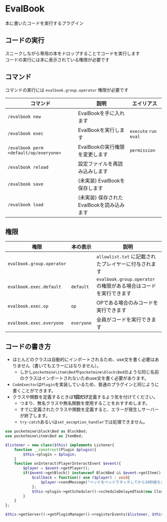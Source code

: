 # EvalBook
本に書いたコードを実行するプラグイン

## コードの実行
スニークしながら専用の本をドロップすることでコードを実行します  
コードの実行には本に表示されている権限が必要です

## コマンド
コマンドの実行には `evalbook.group.operator` 権限が必要です

| コマンド | 説明 | エイリアス |
| --- | --- | --- |
| `/evalbook new` | EvalBookを手に入れます |  |
| `/evalbook exec` | EvalBookを実行します | `execute` `run` `eval` |
| `/evalbook perm <default/op/everyone>` | EvalBookの実行権限を変更します | `permission` |
| `/evalbook reload` | 設定ファイルを再読み込みします |  |
| `/evalbook save` | (未実装) EvalBookを保存します |  |
| `/evalbook load` | (未実装) 保存されたEvalBookを読み込みます |  |

## 権限
| 権限 | 本の表示 | 説明 |
| --- | --- | --- |
| `evalbook.group.operator` |  | `allowlist.txt` に記載されたプレイヤーに付与されます |
| `evalbook.exec.default` | `default` | `evalbook.group.operator` の権限がある場合はコードを実行できます |
| `evalbook.exec.op` | `op` | OPである場合のみコードを実行できます |
| `evalbook.exec.everyone` | `everyone` | 全員がコードを実行できます |

## コードの書き方
- ほとんどのクラスは自動的にインポートされるため、use文を書く必要はありません（書いてもエラーにはなりません）。  
  - しかし`pocketmine\item\Bed`や`pocketmine\block\Bed`のような同じ名前のクラスはインポートされないためuse文を書く必要があります。
- `CodeExector`は`Plugin`を実装しているため、普通のプラグインと同じように書くことができます。
- クラスや関数を定義するときは**1回だけ**定義するよう気を付けてください。
  - つまり、無名クラスや無名関数を使用することをおすすめします。
  - すでに定義されたクラスや関数を定義すると、エラーが発生しサーバーが終了します。
  - `try-catch`あるいは`set_exception_handler`では処理できません。

```php
use pocketmine\block\Bed as BlockBed;
use pocketmine\item\Bed as ItemBed;

$listener = new class($this) implements Listener{
    function __construct(Plugin $plugin){
        $this->plugin = $plugin;
    }
    function onInteract(PlayerInteractEvent $event){
        $player = $event->getPlayer();
        if($event->getBlock() instanceof BlockBed && $event->getItem() instanceof ItemBed){
            $callback = function() use ($player) : void{
                $player->sendMessage("ベッドをベッドでタッチしてから10秒経ちました");
            };
            $this->plugin->getScheduler()->scheduleDelayedTask(new ClosureTask($callback), 200);
        }
    }
};

$this->getServer()->getPluginManager()->registerEvents($listener, $this);
```